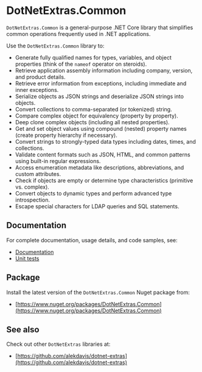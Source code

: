 # DotNetExtras.Common

`DotNetExtras.Common` is a general-purpose .NET Core library that simplifies common operations frequently used in .NET applications.

Use the `DotNetExtras.Common` library to:

- Generate fully qualified names for types, variables, and object properties (think of the `nameof` operator on steroids).
- Retrieve application assembly information including company, version, and product details.
- Retrieve error information from exceptions, including immediate and inner exceptions.
- Serialize objects as JSON strings and deserialize JSON strings into objects.
- Convert collections to comma-separated (or tokenized) string.
- Compare complex object for equivalency (property by property).
- Deep clone complex objects (including all nested properties).
- Get and set object values using compound (nested) property names (create property hierarchy if necessary).
- Convert strings to strongly-typed data types including dates, times, and collections.
- Validate content formats such as JSON, HTML, and common patterns using built-in regular expressions.
- Access enumeration metadata like descriptions, abbreviations, and custom attributes.
- Check if objects are empty or determine type characteristics (primitive vs. complex).
- Convert objects to dynamic types and perform advanced type introspection.
- Escape special characters for LDAP queries and SQL statements.

## Documentation

For complete documentation, usage details, and code samples, see:

- [Documentation](https://alekdavis.github.io/dotnet-extras-common)
- [Unit tests](https://github.com/alekdavis/dotnet-extras-common/tree/main/CommonTests)

## Package

Install the latest version of the `DotNetExtras.Common` Nuget package from:

- [https://www.nuget.org/packages/DotNetExtras.Common](https://www.nuget.org/packages/DotNetExtras.Common)

## See also

Check out other `DotNetExtras` libraries at:

- [https://github.com/alekdavis/dotnet-extras](https://github.com/alekdavis/dotnet-extras)

